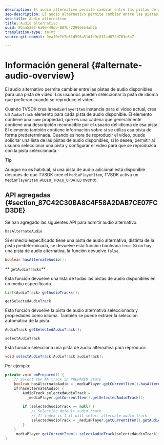 ```yaml
---
description: El audio alternativo permite cambiar entre las pistas de audio disponibles para una pista de vídeo. Los usuarios pueden seleccionar la pista de idioma que prefieran cuando se reproduce el vídeo.
seo-description: El audio alternativo permite cambiar entre las pistas de audio disponibles para una pista de vídeo. Los usuarios pueden seleccionar la pista de idioma que prefieran cuando se reproduce el vídeo.
seo-title: Audio alternativo
title: Audio alternativo
uuid: 86aa5393-6a9e-49db-807b-7299e6b4ab2b
translation-type: tm+mt
source-git-commit: 0eaf0e7e7e61d596a51d1c9c837ad072d703c6a7

---
```



# Información general {#alternate-audio-overview}

El audio alternativo permite cambiar entre las pistas de audio disponibles para una pista de vídeo. Los usuarios pueden seleccionar la pista de idioma que prefieran cuando se reproduce el vídeo.

<!--<a id="section_E4F9DC28A2944BD08B4190A7F98A8365"></a>-->

Cuando TVSDK crea la `MediaPlayerItem` instancia para el vídeo actual, crea un `AudioTrack` elemento para cada pista de audio disponible. El elemento contiene una `name` propiedad, que es una cadena que generalmente contiene una descripción reconocible por el usuario del idioma de esa pista. El elemento también contiene información sobre si se utiliza esa pista de forma predeterminada. Cuando es hora de reproducir el vídeo, puede solicitar una lista de las pistas de audio disponibles, si lo desea, permitir al usuario seleccionar una pista y configurar el vídeo para que se reproduzca con la pista seleccionada.

>[!TIP]
>
>Aunque no es habitual, si una pista de audio adicional está disponible después de que TVSDK cree el `MediaPlayerItem`, TVSDK activa un `MediaPlayerItem.AUDIO_TRACK_UPDATED` evento.

## API agregadas {#section_87C42C30BA8C4F58A2DAB7CE07FCD3DE}

Se han agregado las siguientes API para admitir audio alternativo:

`hasAlternateAudio`

Si el medio especificado tiene una pista de audio alternativa, distinta de la pista predeterminada, se devuelve esta función booleana `true`. Si no hay una pista de audio alternativa, la función devuelve `false`.

```java
boolean hasAlternateAudio();
```

** `getAudioTracks`**

Esta función devuelve una lista de todas las pistas de audio disponibles en un medio especificado.

```java
List<AudioTrack> getAudioTracks();
```

`getSelectedAudioTrack`

Esta función devuelve la pista de audio alternativa seleccionada y propiedades como idioma. También se puede extraer la selección automática de la pista.

```java
AudioTrack getSelectedAudioTrack();
```

`selectAudioTrack`

Esta función selecciona una pista de audio alternativa para reproducir.

```java
void selectAudioTrack(AudioTrack audioTrack);
```

Por ejemplo:

```java
private void onPrepared() { 
    // Select the AA track in PREPARED State 
    boolean hasAlternateAudio = _mediaPlayer.getCurrentItem().hasAlternateAudio(); 
    if(hasAlternateAudio) { 
        AudioTrack selectedAudioTrack =  
          _mediaPlayer.getCurrentItem().getSelectedAudioTrack(); 
 
        if (selectedAudioTrack == null) {  
            // Selecting default audio track  
            // If index is 1 it will select alternate audio track  
            selectedAudioTrack = _mediaPlayer.getCurrentItem().getAudioTracks().get(0);  
        } 
    } 
    _mediaPlayer.getCurrentItem().selectAudioTrack(selectedAudioTrack); 
} 
```


